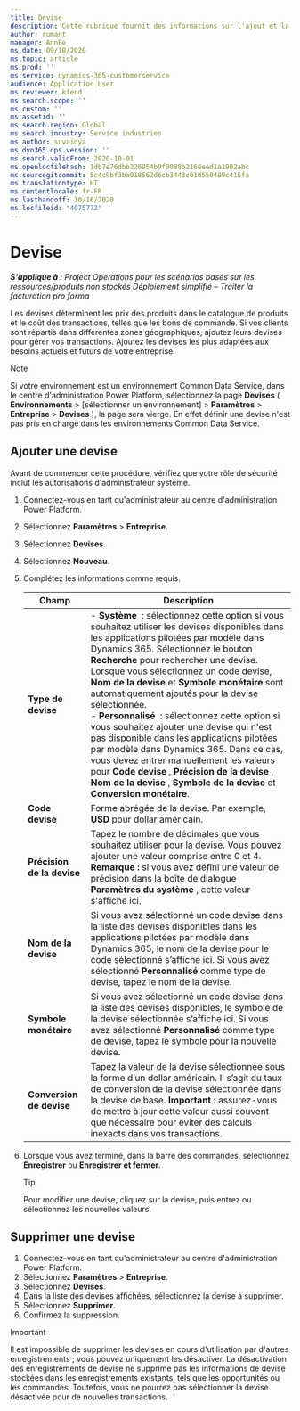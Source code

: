 ```yaml
---
title: Devise
description: Cette rubrique fournit des informations sur l'ajout et la suppression de types de devises dans Project Operations.
author: rumant
manager: AnnBe
ms.date: 09/18/2020
ms.topic: article
ms.prod: ''
ms.service: dynamics-365-customerservice
audience: Application User
ms.reviewer: kfend
ms.search.scope: ''
ms.custom: ''
ms.assetid: ''
ms.search.region: Global
ms.search.industry: Service industries
ms.author: suvaidya
ms.dyn365.ops.version: ''
ms.search.validFrom: 2020-10-01
ms.openlocfilehash: 1db7e76dbb220954b9f9088b2168eed1a1902abc
ms.sourcegitcommit: 5c4c9bf3ba018562d6cb3443c01d550489c415fa
ms.translationtype: HT
ms.contentlocale: fr-FR
ms.lasthandoff: 10/16/2020
ms.locfileid: "4075772"
---
```

# <a name="currency"></a>Devise

_**S'applique à :** Project Operations pour les scénarios basés sur les ressources/produits non stockés Déploiement simplifié – Traiter la facturation pro forma_

Les devises déterminent les prix des produits dans le catalogue de produits et le coût des transactions, telles que les bons de commande. Si vos clients sont répartis dans différentes zones géographiques, ajoutez leurs devises pour gérer vos transactions. Ajoutez les devises les plus adaptées aux besoins actuels et futurs de votre entreprise.  

> [!NOTE]
> Si votre environnement est un environnement Common Data Service, dans le centre d'administration Power Platform, sélectionnez la page **Devises** ( **Environnements** > [sélectionner un environnement] > **Paramètres** > **Entreprise** > **Devises** ), la page sera vierge. En effet définir une devise n'est pas pris en charge dans les environnements Common Data Service.

## <a name="add-a-currency"></a>Ajouter une devise  
Avant de commencer cette procédure, vérifiez que votre rôle de sécurité inclut les autorisations d'administrateur système. 

1. Connectez-vous en tant qu'administrateur au centre d'administration Power Platform. 
2. Sélectionnez **Paramètres** > **Entreprise**.
3. Sélectionnez **Devises**.  
4. Sélectionnez **Nouveau**.  
5. Complétez les informations comme requis.  


   |          Champ          |                                                                                                                                                                                                                                                                                                                                                                            Description                                                                                                                                                                                                                                                                                                                                                                            |
   |-------------------------|-------------------------------------------------------------------------------------------------------------------------------------------------------------------------------------------------------------------------------------------------------------------------------------------------------------------------------------------------------------------------------------------------------------------------------------------------------------------------------------------------------------------------------------------------------------------------------------------------------------------------------------------------------------------------------------------------------------------------------------------------------------------|
   |    **Type de devise**    | - **Système**  : sélectionnez cette option si vous souhaitez utiliser les devises disponibles dans les applications pilotées par modèle dans Dynamics 365. Sélectionnez le bouton **Recherche** pour rechercher une devise. Lorsque vous sélectionnez un code devise, **Nom de la devise** et **Symbole monétaire** sont automatiquement ajoutés pour la devise sélectionnée.<br />- **Personnalisé**  : sélectionnez cette option si vous souhaitez ajouter une devise qui n'est pas disponible dans les applications pilotées par modèle dans Dynamics 365. Dans ce cas, vous devez entrer manuellement les valeurs pour **Code devise** , **Précision de la devise** , **Nom de la devise** , **Symbole de la devise** et **Conversion monétaire**. |
   |    **Code devise**    |                                                                                                                                                                                                                                                                                                                                            Forme abrégée de la devise. Par exemple, **USD** pour dollar américain.                                                                                                                                                                                                                                                                                                                                            |
   | **Précision de la devise**  |                                                                                                                                                                                  Tapez le nombre de décimales que vous souhaitez utiliser pour la devise.  Vous pouvez ajouter une valeur comprise entre 0 et 4. **Remarque :** si vous avez défini une valeur de précision dans la boîte de dialogue **Paramètres du système** , cette valeur s'affiche ici.                                                                                                                                                                                  |
   |    **Nom de la devise**    |                                                                                                                                                                                                                                         Si vous avez sélectionné un code devise dans la liste des devises disponibles dans les applications pilotées par modèle dans Dynamics 365, le nom de la devise pour le code sélectionné s’affiche ici. Si vous avez sélectionné **Personnalisé** comme type de devise, tapez le nom de la devise.                                                                                                                                                                                                                                          |
   |   **Symbole monétaire**   |                                                                                                                                                                                                                                                                      Si vous avez sélectionné un code devise dans la liste des devises disponibles, le symbole de la devise sélectionnée s’affiche ici. Si vous avez sélectionné **Personnalisé** comme type de devise, tapez le symbole pour la nouvelle devise.                                                                                                                                                                                                                                                                       |
   | **Conversion de devise** |                                                                                                                                                                                                                                     Tapez la valeur de la devise sélectionnée sous la forme d’un dollar américain. Il s’agit du taux de conversion de la devise sélectionnée dans la devise de base. **Important :** assurez-vous de mettre à jour cette valeur aussi souvent que nécessaire pour éviter des calculs inexacts dans vos transactions.                                                                                                                                                                                                                                      |


6. Lorsque vous avez terminé, dans la barre des commandes, sélectionnez **Enregistrer** ou **Enregistrer et fermer**.  

   > [!TIP]
   >  Pour modifier une devise, cliquez sur la devise, puis entrez ou sélectionnez les nouvelles valeurs.  

## <a name="delete-a-currency"></a>Supprimer une devise  

1. Connectez-vous en tant qu'administrateur au centre d'administration Power Platform. 
2. Sélectionnez **Paramètres** > **Entreprise**.
3. Sélectionnez **Devises**.  
4. Dans la liste des devises affichées, sélectionnez la devise à supprimer.  
5. Sélectionnez **Supprimer**.  
6. Confirmez la suppression.  

> [!IMPORTANT]
>  Il est impossible de supprimer les devises en cours d'utilisation par d'autres enregistrements ; vous pouvez uniquement les désactiver. La désactivation des enregistrements de devise ne supprime pas les informations de devise stockées dans les enregistrements existants, tels que les opportunités ou les commandes. Toutefois, vous ne pourrez pas sélectionner la devise désactivée pour de nouvelles transactions.  
